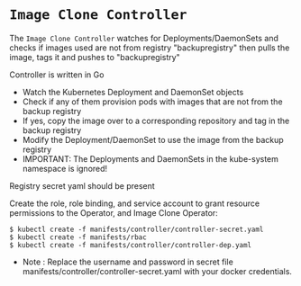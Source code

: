 # `Image Clone Controller`

The `Image Clone Controller` watches for Deployments/DaemonSets and checks if images used are not from
registry "backupregistry" then pulls the image, tags it and pushes to "backupregistry"

Controller is written in Go

- Watch the Kubernetes Deployment and DaemonSet objects
- Check if any of them provision pods with images that are not from the backup
  registry
- If yes, copy the image over to a corresponding repository and tag in the backup
  registry
- Modify the Deployment/DaemonSet to use the image from the backup registry
- IMPORTANT: The Deployments and DaemonSets in the kube-system namespace
  is ignored!

Registry secret yaml should be present

Create the role, role binding, and service account to grant resource permissions to the Operator, and Image Clone Operator:

```
$ kubectl create -f manifests/controller/controller-secret.yaml
$ kubectl create -f manifests/rbac
$ kubectl create -f manifests/controller/controller-dep.yaml
```

- Note : Replace the username and password in secret file manifests/controller/controller-secret.yaml with your docker credentials.

